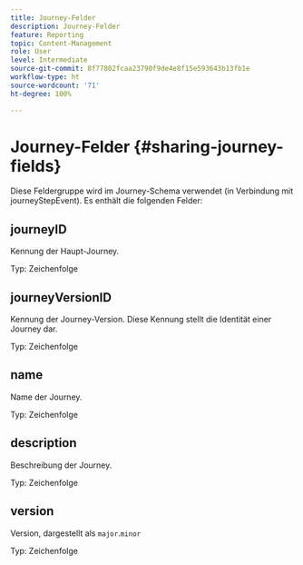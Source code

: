 ```yaml
---
title: Journey-Felder
description: Journey-Felder
feature: Reporting
topic: Content-Management
role: User
level: Intermediate
source-git-commit: 8f77802fcaa23790f9de4e8f15e593643b13fb1e
workflow-type: ht
source-wordcount: '71'
ht-degree: 100%

---
```


# Journey-Felder {#sharing-journey-fields}

Diese Feldergruppe wird im Journey-Schema verwendet (in Verbindung mit journeyStepEvent). Es enthält die folgenden Felder:

## journeyID

Kennung der Haupt-Journey.

Typ: Zeichenfolge

## journeyVersionID

Kennung der Journey-Version. Diese Kennung stellt die Identität einer Journey dar.

Typ: Zeichenfolge

## name

Name der Journey.

Typ: Zeichenfolge

## description

Beschreibung der Journey.

Typ: Zeichenfolge

## version

Version, dargestellt als `major`.`minor`

Typ: Zeichenfolge
